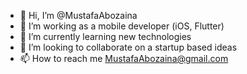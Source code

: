 - 👋 Hi, I’m @MustafaAbozaina
- 👀 I’m working as a mobile developer (iOS, Flutter)
- 🌱 I’m currently learning new technologies
- 💞️ I’m looking to collaborate on a startup based ideas
- 📫 How to reach me MustafaAbozaina@gmail.com

<!---
MustafaAbozaina/MustafaAbozaina is a ✨ special ✨ repository because its `README.md` (this file) appears on your GitHub profile.
You can click the Preview link to take a look at your changes.
--->
